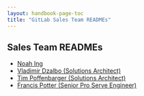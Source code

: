 ```yaml
---
layout: handbook-page-toc
title: "GitLab Sales Team READMEs"
---
```


## Sales Team READMEs

- [Noah Ing](/handbook/sales/readmes/noah-ing.html)
- [Vladimir Dzalbo (Solutions Architect)](https://gitlab.com/dzalbo/dzalbo/-/blob/main/README.md)
- [Tim Poffenbarger (Solutions Architect)](/handbook/sales/readmes/tim-poffenbarger.html)
- [Francis Potter (Senior Pro Serve Engineer)](/handbook/sales/readmes/francis-potter/)